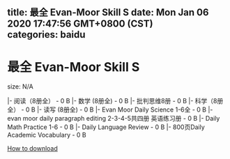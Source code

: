 
title: 最全 Evan-Moor Skill S
date: Mon Jan 06 2020 17:47:56 GMT+0800 (CST)    
categories: baidu
---

# 最全 Evan-Moor Skill S
size: N/A
 
 
|- 阅读（8册全） - 0 B
|- 数学 (8册全) - 0 B
|- 批判思维8册 - 0 B
|- 科学（8册全） - 0 B
|- 读写 (8册全) - 0 B
|- Evan Moor Daily Science 1-6全 - 0 B
|- evan moor daily paragraph editing 2-3-4-5共四册 英语练习册 - 0 B
|- Daily Math Practice 1-6 - 0 B
|- Daily Language Review - 0 B
|- 800页Daily Academic Vocabulary - 0 B

[How to download](https://bpcam.bemobtrk.com/go/2ceec3aa-1ca2-46d6-b9ff-aaa5c184517c?jno=1365)